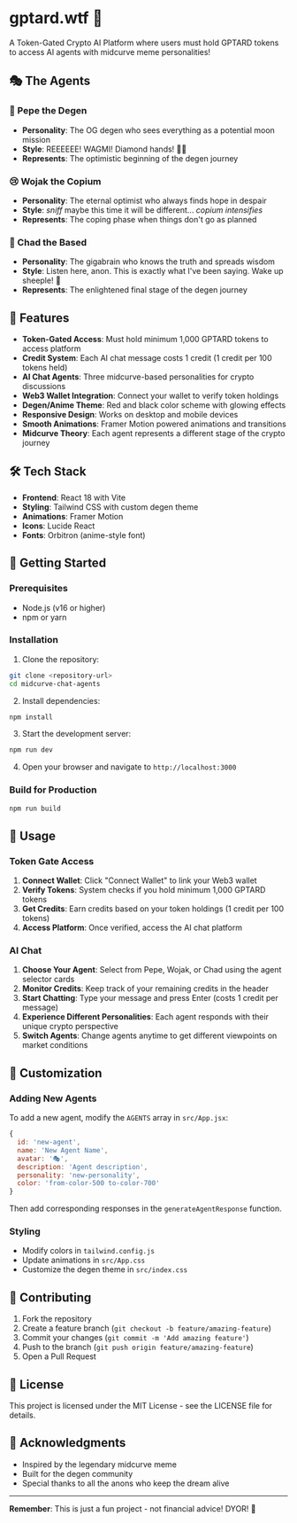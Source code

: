 # gptard.wtf 🚀

A Token-Gated Crypto AI Platform where users must hold GPTARD tokens to access AI agents with midcurve meme personalities!

## 🎭 The Agents

### 🐸 Pepe the Degen
- **Personality**: The OG degen who sees everything as a potential moon mission
- **Style**: REEEEEE! WAGMI! Diamond hands! 💎🙌
- **Represents**: The optimistic beginning of the degen journey

### 😢 Wojak the Copium  
- **Personality**: The eternal optimist who always finds hope in despair
- **Style**: *sniff* maybe this time it will be different... *copium intensifies*
- **Represents**: The coping phase when things don't go as planned

### 💪 Chad the Based
- **Personality**: The gigabrain who knows the truth and spreads wisdom
- **Style**: Listen here, anon. This is exactly what I've been saying. Wake up sheeple! 🧠
- **Represents**: The enlightened final stage of the degen journey

## 🎨 Features

- **Token-Gated Access**: Must hold minimum 1,000 GPTARD tokens to access platform
- **Credit System**: Each AI chat message costs 1 credit (1 credit per 100 tokens held)
- **AI Chat Agents**: Three midcurve-based personalities for crypto discussions
- **Web3 Wallet Integration**: Connect your wallet to verify token holdings
- **Degen/Anime Theme**: Red and black color scheme with glowing effects
- **Responsive Design**: Works on desktop and mobile devices
- **Smooth Animations**: Framer Motion powered animations and transitions
- **Midcurve Theory**: Each agent represents a different stage of the crypto journey

## 🛠️ Tech Stack

- **Frontend**: React 18 with Vite
- **Styling**: Tailwind CSS with custom degen theme
- **Animations**: Framer Motion
- **Icons**: Lucide React
- **Fonts**: Orbitron (anime-style font)

## 🚀 Getting Started

### Prerequisites
- Node.js (v16 or higher)
- npm or yarn

### Installation

1. Clone the repository:
```bash
git clone <repository-url>
cd midcurve-chat-agents
```

2. Install dependencies:
```bash
npm install
```

3. Start the development server:
```bash
npm run dev
```

4. Open your browser and navigate to `http://localhost:3000`

### Build for Production

```bash
npm run build
```

## 🎯 Usage

### Token Gate Access
1. **Connect Wallet**: Click "Connect Wallet" to link your Web3 wallet
2. **Verify Tokens**: System checks if you hold minimum 1,000 GPTARD tokens
3. **Get Credits**: Earn credits based on your token holdings (1 credit per 100 tokens)
4. **Access Platform**: Once verified, access the AI chat platform

### AI Chat
1. **Choose Your Agent**: Select from Pepe, Wojak, or Chad using the agent selector cards
2. **Monitor Credits**: Keep track of your remaining credits in the header
3. **Start Chatting**: Type your message and press Enter (costs 1 credit per message)
4. **Experience Different Personalities**: Each agent responds with their unique crypto perspective
5. **Switch Agents**: Change agents anytime to get different viewpoints on market conditions

## 🎨 Customization

### Adding New Agents
To add a new agent, modify the `AGENTS` array in `src/App.jsx`:

```javascript
{
  id: 'new-agent',
  name: 'New Agent Name',
  avatar: '🎭',
  description: 'Agent description',
  personality: 'new-personality',
  color: 'from-color-500 to-color-700'
}
```

Then add corresponding responses in the `generateAgentResponse` function.

### Styling
- Modify colors in `tailwind.config.js`
- Update animations in `src/App.css`
- Customize the degen theme in `src/index.css`

## 🤝 Contributing

1. Fork the repository
2. Create a feature branch (`git checkout -b feature/amazing-feature`)
3. Commit your changes (`git commit -m 'Add amazing feature'`)
4. Push to the branch (`git push origin feature/amazing-feature`)
5. Open a Pull Request

## 📝 License

This project is licensed under the MIT License - see the LICENSE file for details.

## 🙏 Acknowledgments

- Inspired by the legendary midcurve meme
- Built for the degen community
- Special thanks to all the anons who keep the dream alive

---

**Remember**: This is just a fun project - not financial advice! DYOR! 🚀
